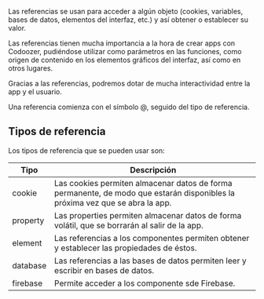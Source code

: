 Las referencias se usan para acceder a algún objeto (cookies, variables, bases de datos, elementos del interfaz, etc.) y así obtener o establecer su valor.

Las referencias tienen mucha importancia a la hora de crear apps con Codoozer, pudiéndose utilizar como parámetros en las funciones, como origen de contenido en los elementos gráficos del interfaz, así como en otros lugares.

Gracias a las referencias, podremos dotar de mucha interactividad entre la app y el usuario.

Una referencia comienza con el símbolo @, seguido del tipo de referencia.


## Tipos de referencia

Los tipos de referencia que se pueden usar son:

| Tipo  | Descripción |
| ------------- | ------------- |
| cookie | Las cookies permiten almacenar datos de forma permanente, de modo que estarán disponibles la próxima vez que se abra la app.|
| property | Las properties permiten almacenar datos de forma volátil, que se borrarán al salir de la app. |
| element | Las referencias a los componentes permiten obtener y establecer las propiedades de éstos. |
| database | Las referencias a las bases de datos permiten leer y escribir en bases de datos. |
| firebase | Permite acceder a los componente sde Firebase. |
